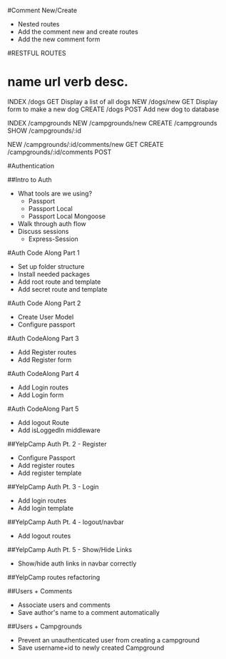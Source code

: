 #Comment New/Create
* Nested routes
* Add the comment new and create routes
* Add the new comment form


#RESTFUL ROUTES

name      url         verb        desc.
================================================
INDEX    /dogs       GET         Display a list of all dogs
NEW      /dogs/new   GET         Display form to make a new dog
CREATE   /dogs       POST        Add new dog to database

INDEX   /campgrounds
NEW     /campgrounds/new
CREATE  /campgrounds
SHOW    /campgrounds/:id

NEW     /campgrounds/:id/comments/new    GET
CREATE  /campgrounds/:id/comments        POST

#Authentication

##Intro to Auth
* What tools are we using?
    * Passport
    * Passport Local
    * Passport Local Mongoose
* Walk through auth flow
* Discuss sessions
    * Express-Session

#Auth Code Along Part 1
* Set up folder structure
* Install needed packages
* Add root route and template
* Add secret route and template

#Auth Code Along Part 2
* Create User Model
* Configure passport

#Auth CodeAlong Part 3
* Add Register routes
* Add Register form

#Auth CodeAlong Part 4
* Add Login routes
* Add Login form

#Auth CodeAlong Part 5
* Add logout Route
* Add isLoggedIn middleware

##YelpCamp Auth Pt. 2 - Register
* Configure Passport
* Add register routes
* Add register template

##YelpCamp Auth Pt. 3 - Login
* Add login routes
* Add login template

##YelpCamp Auth Pt. 4 - logout/navbar
* Add logout routes

##YelpCamp Auth Pt. 5 - Show/Hide Links
* Show/hide auth links in navbar correctly

##YelpCamp routes refactoring

##Users + Comments
* Associate users and comments
* Save author's name to a comment automatically

##Users + Campgrounds
* Prevent an unauthenticated user from creating a campground
* Save username+id to newly created Campground

##
